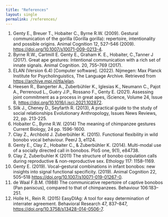 ```yaml
---
title: "References"
layout: single
permalink: /references/
---
```


1.	Genty E., Breuer T., Hobaiter C., Byrne R.W. (2009). Gestural communication of the gorilla (Gorilla gorilla): repertoire, intentionality and possible origins. Animal Cognition 12, 527–546 (2009). https://doi.org/10.1007/s10071-009-0213-4.
2.	Byrne R.W., Cartmill E. Genty E., Graham K. E., Hobaiter, C.,Tanner J (2017). Great ape gestures: Intentional communication with a rich set of innate signals. Animal Cognition. 20, 755–769 (2017).
3.	ELAN (Version 6.4) [Computer software]. (2022). Nijmegen: Max Planck Institute for Psycholinguistics, The Language Archive. Retrieved from https://archive.mpi.nl/tla/elan.
4.	Heesen R., Bangerter A., Zuberbühler K., Iglesias K., Neumann C., Pajot A., Perrenoud L., Guéry J.P., Rossano F., Genty E. (2021). Assessing joint commitment as a process in great apes, iScience, Volume 24, Issue 8, https://doi.org/10.1016/j.isci.2021.102872.
5.	Silk J., Cheney D., Seyfarth R. (2013), A practical guide to the study of social relationships
Evolutionary Anthropology, Issues News Reviews, 22, pp. 213-225.
6.	Hobaiter C., Byrne R.W.  (2014) The meaning of chimpanzee gestures
Current Biology, 24 pp. 1596-1600.
7.	Clay Z., Archbold J. Zuberbühler K. (2015). Functional flexibility in wild bonobo vocal behaviour. PeerJ 3, e1124. 
8.	Genty E., Clay Z., Hobaiter C., & Zuberbühler K. (2014). Multi-modal use of a socially directed call in bonobos. PloS one, 9(1), e84738.
9.	Clay Z, Zuberbuhler K (2011) The structure of bonobo copulation calls during reproductive & non-reproductive sex. Ethology 117: 1158–1169.
10.	Genty E. (2019). Vocal–gestural combinations in infant bonobos: new insights into signal functional specificity. (2019). Animal Cognition 22, 505–518 https://doi.org/10.1007/s10071-019-01267-0.
11.	de Waal F.B.M. (1988) The communicative repertoire of captive bonobos (Pan paniscus), compared to that of chimpanzees. Behaviour 106:183–251.
12.	Holle H., Rein R. (2015) EasyDIAg: A tool for easy determination of interrater agreement. Behavioral Research 47, 837–847, https://doi.org/10.3758/s13428-014-0506-7.
